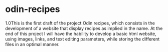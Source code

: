 # odin-recipes
1.0This is the first draft of the project Odin recipes, which consists in the development of a website that display recipes as implied in the name.
At the end of this project I will have the hability to develop a basic html website, using images, links, and text editing parameters, while storing the different files in an optimal manner.
